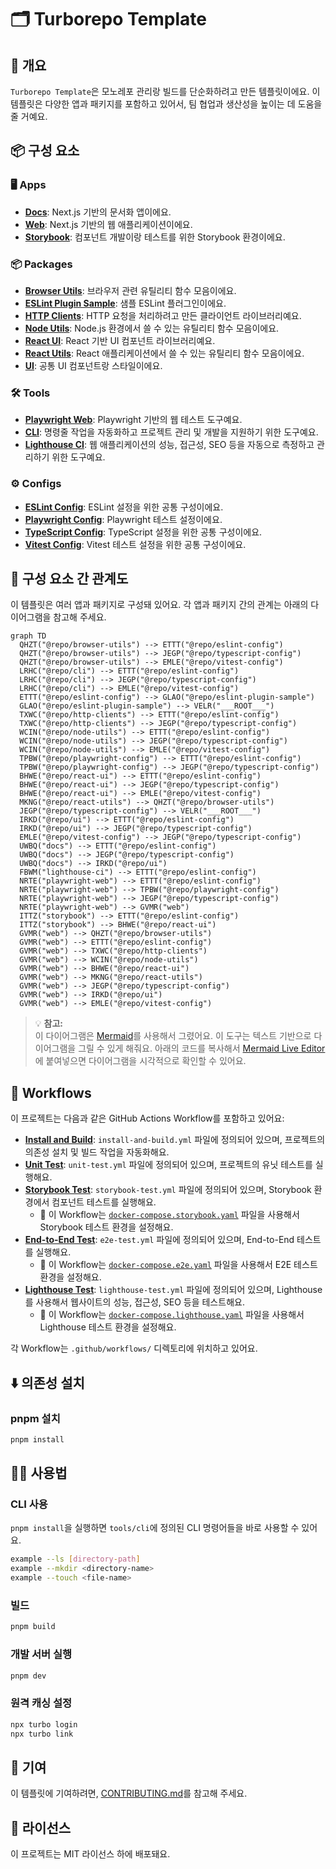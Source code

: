 # 🗂️ Turborepo Template

## 📖 개요

`Turborepo Template`은 모노레포 관리랑 빌드를 단순화하려고 만든 템플릿이에요. 이 템플릿은 다양한 앱과 패키지를 포함하고 있어서, 팀 협업과 생산성을 높이는 데 도움을 줄 거예요.

## 📦 구성 요소

### 🖥️ Apps

- **[Docs](./apps/docs)**: Next.js 기반의 문서화 앱이에요.
- **[Web](./apps/web)**: Next.js 기반의 웹 애플리케이션이에요.
- **[Storybook](./apps/storybook)**: 컴포넌트 개발이랑 테스트를 위한 Storybook 환경이에요.

### 📦 Packages

- **[Browser Utils](./packages/browser-utils)**: 브라우저 관련 유틸리티 함수 모음이에요.
- **[ESLint Plugin Sample](./packages/eslint-plugin-sample)**: 샘플 ESLint 플러그인이에요.
- **[HTTP Clients](./packages/http-clients)**: HTTP 요청을 처리하려고 만든 클라이언트 라이브러리예요.
- **[Node Utils](./packages/node-utils)**: Node.js 환경에서 쓸 수 있는 유틸리티 함수 모음이에요.
- **[React UI](./packages/react-ui)**: React 기반 UI 컴포넌트 라이브러리예요.
- **[React Utils](./packages/react-utils)**: React 애플리케이션에서 쓸 수 있는 유틸리티 함수 모음이에요.
- **[UI](./packages/ui)**: 공통 UI 컴포넌트랑 스타일이에요.

### 🛠️ Tools

- **[Playwright Web](./tools/playwright-web)**: Playwright 기반의 웹 테스트 도구예요.
- **[CLI](./tools/cli)**: 명령줄 작업을 자동화하고 프로젝트 관리 및 개발을 지원하기 위한 도구예요.
- **[Lighthouse CI](./tools/lighthouse-ci)**: 웹 애플리케이션의 성능, 접근성, SEO 등을 자동으로 측정하고 관리하기 위한 도구예요.

### ⚙️ Configs

- **[ESLint Config](./configs/eslint-config)**: ESLint 설정을 위한 공통 구성이에요.
- **[Playwright Config](./configs/playwright-config)**: Playwright 테스트 설정이에요.
- **[TypeScript Config](./configs/typescript-config)**: TypeScript 설정을 위한 공통 구성이에요.
- **[Vitest Config](./configs/vitest-config)**: Vitest 테스트 설정을 위한 공통 구성이에요.

## 🔗 구성 요소 간 관계도

이 템플릿은 여러 앱과 패키지로 구성돼 있어요. 각 앱과 패키지 간의 관계는 아래의 다이어그램을 참고해 주세요.

```mermaid
graph TD
  QHZT("@repo/browser-utils") --> ETTT("@repo/eslint-config")
  QHZT("@repo/browser-utils") --> JEGP("@repo/typescript-config")
  QHZT("@repo/browser-utils") --> EMLE("@repo/vitest-config")
  LRHC("@repo/cli") --> ETTT("@repo/eslint-config")
  LRHC("@repo/cli") --> JEGP("@repo/typescript-config")
  LRHC("@repo/cli") --> EMLE("@repo/vitest-config")
  ETTT("@repo/eslint-config") --> GLAO("@repo/eslint-plugin-sample")
  GLAO("@repo/eslint-plugin-sample") --> VELR("___ROOT___")
  TXWC("@repo/http-clients") --> ETTT("@repo/eslint-config")
  TXWC("@repo/http-clients") --> JEGP("@repo/typescript-config")
  WCIN("@repo/node-utils") --> ETTT("@repo/eslint-config")
  WCIN("@repo/node-utils") --> JEGP("@repo/typescript-config")
  WCIN("@repo/node-utils") --> EMLE("@repo/vitest-config")
  TPBW("@repo/playwright-config") --> ETTT("@repo/eslint-config")
  TPBW("@repo/playwright-config") --> JEGP("@repo/typescript-config")
  BHWE("@repo/react-ui") --> ETTT("@repo/eslint-config")
  BHWE("@repo/react-ui") --> JEGP("@repo/typescript-config")
  BHWE("@repo/react-ui") --> EMLE("@repo/vitest-config")
  MKNG("@repo/react-utils") --> QHZT("@repo/browser-utils")
  JEGP("@repo/typescript-config") --> VELR("___ROOT___")
  IRKD("@repo/ui") --> ETTT("@repo/eslint-config")
  IRKD("@repo/ui") --> JEGP("@repo/typescript-config")
  EMLE("@repo/vitest-config") --> JEGP("@repo/typescript-config")
  UWBQ("docs") --> ETTT("@repo/eslint-config")
  UWBQ("docs") --> JEGP("@repo/typescript-config")
  UWBQ("docs") --> IRKD("@repo/ui")
  FBWM("lighthouse-ci") --> ETTT("@repo/eslint-config")
  NRTE("playwright-web") --> ETTT("@repo/eslint-config")
  NRTE("playwright-web") --> TPBW("@repo/playwright-config")
  NRTE("playwright-web") --> JEGP("@repo/typescript-config")
  NRTE("playwright-web") --> GVMR("web")
  ITTZ("storybook") --> ETTT("@repo/eslint-config")
  ITTZ("storybook") --> BHWE("@repo/react-ui")
  GVMR("web") --> QHZT("@repo/browser-utils")
  GVMR("web") --> ETTT("@repo/eslint-config")
  GVMR("web") --> TXWC("@repo/http-clients")
  GVMR("web") --> WCIN("@repo/node-utils")
  GVMR("web") --> BHWE("@repo/react-ui")
  GVMR("web") --> MKNG("@repo/react-utils")
  GVMR("web") --> JEGP("@repo/typescript-config")
  GVMR("web") --> IRKD("@repo/ui")
  GVMR("web") --> EMLE("@repo/vitest-config")
```

> 💡 **참고:**  
> 이 다이어그램은 [Mermaid](https://mermaid-js.github.io/mermaid/#/)를 사용해서 그렸어요. 이 도구는 텍스트 기반으로 다이어그램을 그릴 수 있게 해줘요. 아래의 코드를 복사해서 [Mermaid Live Editor](https://mermaid-js.github.io/mermaid-live-editor/)에 붙여넣으면 다이어그램을 시각적으로 확인할 수 있어요.

## 🔀 Workflows

이 프로젝트는 다음과 같은 GitHub Actions Workflow를 포함하고 있어요:

- **[Install and Build](.github/workflows/install-and-build.yml)**: `install-and-build.yml` 파일에 정의되어 있으며, 프로젝트의 의존성 설치 및 빌드 작업을 자동화해요.
- **[Unit Test](.github/workflows/unit-test.yml)**: `unit-test.yml` 파일에 정의되어 있으며, 프로젝트의 유닛 테스트를 실행해요.
- **[Storybook Test](.github/workflows/storybook-test.yml)**: `storybook-test.yml` 파일에 정의되어 있으며, Storybook 환경에서 컴포넌트 테스트를 실행해요.
  - 🐳 이 Workflow는 [`docker-compose.storybook.yaml`](./docker-compose.storybook.yaml) 파일을 사용해서 Storybook 테스트 환경을 설정해요.
- **[End-to-End Test](.github/workflows/e2e-test.yml)**: `e2e-test.yml` 파일에 정의되어 있으며, End-to-End 테스트를 실행해요.
  - 🐳 이 Workflow는 [`docker-compose.e2e.yaml`](./docker-compose.e2e.yaml) 파일을 사용해서 E2E 테스트 환경을 설정해요.
- **[Lighthouse Test](.github/workflows/lighthouse-test.yml)**: `lighthouse-test.yml` 파일에 정의되어 있으며, Lighthouse를 사용해서 웹사이트의 성능, 접근성, SEO 등을 테스트해요.
  - 🐳 이 Workflow는 [`docker-compose.lighthouse.yaml`](./docker-compose.lighthouse.yaml) 파일을 사용해서 Lighthouse 테스트 환경을 설정해요.

각 Workflow는 `.github/workflows/` 디렉토리에 위치하고 있어요.

## ⬇️ 의존성 설치

### pnpm 설치

```bash
pnpm install
```

## 🧑‍💻 사용법

### CLI 사용

`pnpm install`을 실행하면 `tools/cli`에 정의된 CLI 명령어들을 바로 사용할 수 있어요.

```bash
example --ls [directory-path]
example --mkdir <directory-name>
example --touch <file-name>
```

### 빌드

```bash
pnpm build
```

### 개발 서버 실행

```bash
pnpm dev
```

### 원격 캐싱 설정

```bash
npx turbo login
npx turbo link
```

## 🤝 기여

이 템플릿에 기여하려면, [CONTRIBUTING.md](./CONTRIBUTING.md)를 참고해 주세요.

## 📜 라이선스

이 프로젝트는 MIT 라이선스 하에 배포돼요.
